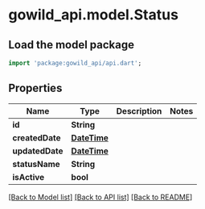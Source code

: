 # gowild_api.model.Status

## Load the model package
```dart
import 'package:gowild_api/api.dart';
```

## Properties
Name | Type | Description | Notes
------------ | ------------- | ------------- | -------------
**id** | **String** |  | 
**createdDate** | [**DateTime**](DateTime.md) |  | 
**updatedDate** | [**DateTime**](DateTime.md) |  | 
**statusName** | **String** |  | 
**isActive** | **bool** |  | 

[[Back to Model list]](../README.md#documentation-for-models) [[Back to API list]](../README.md#documentation-for-api-endpoints) [[Back to README]](../README.md)


